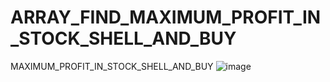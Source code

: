 # ARRAY_FIND_MAXIMUM_PROFIT_IN_STOCK_SHELL_AND_BUY
MAXIMUM_PROFIT_IN_STOCK_SHELL_AND_BUY
![image](https://user-images.githubusercontent.com/115396834/216373960-8aed9232-661f-4e81-9ad1-4069639872d8.png)
